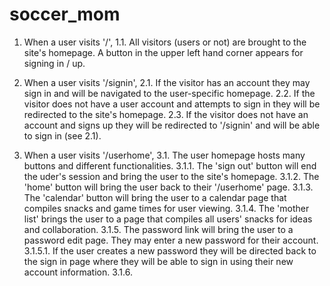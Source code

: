 # soccer_mom

1. When a user visits '/',
  1.1. All visitors (users or not) are brought to the site's homepage. A button in the upper left hand corner appears for signing in / up.

2. When a user visits '/signin',
  2.1. If the visitor has an account they may sign in and will be navigated to the user-specific homepage.
  2.2. If the visitor does not have a user account and attempts to sign in they will be redirected to the site's homepage.
  2.3. If the visitor does not have an account and signs up they will be redirected to '/signin' and will be able to sign in (see 2.1).

3. When a user visits '/userhome',
  3.1. The user homepage hosts many buttons and different functionalities.
    3.1.1. The 'sign out' button will end the uder's session and bring the user to the site's homepage.
    3.1.2. The 'home' button will bring the user back to their '/userhome' page.
    3.1.3. The 'calendar' button will bring the user to a calendar page that compiles snacks and game times for user viewing.
    3.1.4. The 'mother list' brings the user to a page that compiles all users' snacks for ideas and collaboration.
    3.1.5. The password link will bring the user to a password edit page. They may enter a new password for their account.
      3.1.5.1. If the user creates a new password they will be directed back to the sign in page where they will be able to sign in using their new account information.
    3.1.6.
